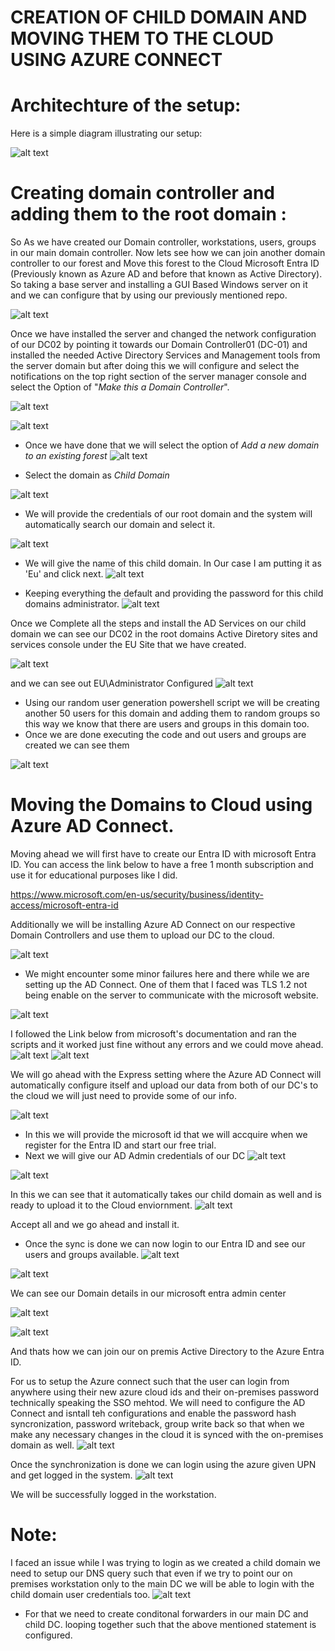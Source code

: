 # CREATION OF CHILD DOMAIN AND MOVING THEM TO THE CLOUD USING AZURE CONNECT

# Architechture of the setup:

Here is a simple diagram illustrating our setup:

![alt text](./images/architecture.png)

# Creating domain controller and adding them to the root domain :
So As we have created our Domain controller, workstations, users, groups in our main domain controller. Now lets see how we can join another domain controller to our forest and Move this forest to the Cloud Microsoft Entra ID (Previously known as Azure AD and before that known as Active Directory). So taking a base server and installing a GUI Based Windows server on it and we can configure that by using our previously mentioned repo.

![alt text](./images/DC02.png)

Once we have installed the server and changed the network configuration of our DC02 by pointing it towards our Domain Controller01 (DC-01) and installed the needed Active Directory Services and Management tools from the server domain but after doing this we will configure and select the notifications on the top right section of the server manager console and select the Option of "*Make this a Domain Controller*".

![alt text](./images/server.png)

![alt text](./images/server2.png)

* Once we have done that we will select the option of *Add a new domain to an existing forest*
![alt text](./images/domain.png)

* Select the domain as *Child Domain*

![alt text](./images/image-1.png)

* We will provide the credentials of our root domain and the system will automatically search our domain and select it.

![alt text](./images/image-2.png)

* We will give the name of this child domain. In Our case I am putting it as 'Eu' and click next.
![alt text](./images/image-3.png)

* Keeping everything the default and providing the password for this child domains administrator.
![alt text](./images/image-4.png)

Once we Complete all the steps and install the AD Services on our child domain we can see our DC02 in the root domains Active Diretory sites and services console under the EU Site that we have created.

![alt text](./images/image-5.png)

and we can see out EU\Administrator Configured
![alt text](./images/image-6.png)

* Using our random user generation powershell script we will be creating another 50 users for this domain and adding them to random groups so this way we know that there are users and groups in this domain too.
* Once we are done executing the code and out users and groups are created we can see them

![alt text](./images/image-7.png)

# Moving the Domains to Cloud using Azure AD Connect.

Moving ahead we will first have to create our Entra ID with microsoft Entra ID. You can access the link below to have a free 1 month subscription and use it for educational purposes like I did.

https://www.microsoft.com/en-us/security/business/identity-access/microsoft-entra-id

Additionally we will be installing Azure AD Connect on our respective Domain Controllers and use them to upload our DC to the cloud.

![alt text](./images/image-8.png)

* We might encounter some minor failures here and there while we are setting up the AD Connect. One of them that I faced was TLS 1.2 not being enable on the server to communicate with the microsoft website.

![alt text](./images/tls.png)

I followed the Link below from microsoft's documentation and ran the scripts and it worked just fine without any errors and we could move ahead.
![alt text](./images/image-9.png)
![alt text](./images/image-10.png)

We will go ahead with the Express setting where the Azure AD Connect will automatically configure itself and upload our data from both of our DC's to the cloud we will just need to provide some of our info.

![alt text](./images/image-11.png)

* In this we will provide the microsoft id that we will accquire when we register for the Entra ID and start our free trial.
* Next we will give our AD Admin credentials of our DC 
![alt text](./images/image-12.png)

![alt text](./images/image-13.png)

In this we can see that it automatically takes our child domain as well and is ready to upload it to the Cloud enviornment.
![alt text](./images/image-14.png)

Accept all and we go ahead and install it.

* Once the sync is done we can now login to our Entra ID and see our users and groups available.
![alt text](./images/image-15.png)

![alt text](./images/image-16.png)


We can see our Domain details in our microsoft entra admin center

![alt text](./images/image-18.png)

![alt text](./images/image-17.png)

And thats how we can join our on premis Active Directory to the Azure Entra ID. 


For us to setup the Azure connect such that the user can login from anywhere using their new azure cloud ids and their on-premises password technically speaking the SSO mehtod. We will need to configure the AD Connect and isntall teh configurations and enable the password hash syncronization, password writeback, group write back so that when we make any necessary changes in the cloud it is synced with the on-premises domain as well.
![alt text](./images/image-19.png)

Once the synchronization is done we can login using the azure given UPN and get logged in the system.
![alt text](./images/image-20.png)

We will be successfully logged in the workstation.

# Note:
I faced an issue while I was trying to login as we created a child domain we need to setup our DNS query such that even if we try to point our on premises workstation only to the main DC we will be able to login with the child domain user credentials too.
![alt text](./images/image-21.png)

* For that we need to create conditonal forwarders in our main DC and child DC. looping together such that the above mentioned statement is configured.

